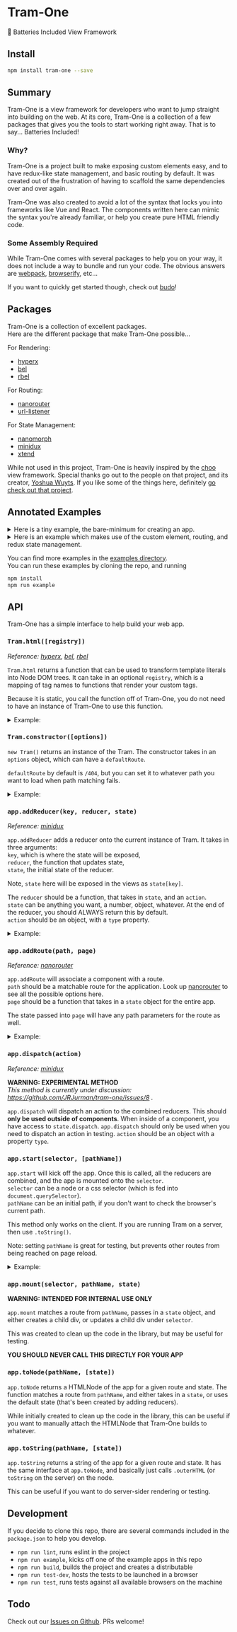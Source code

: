 # Tram-One
🚋 Batteries Included View Framework

## Install
```sh
npm install tram-one --save
```

## Summary
Tram-One is a view framework for developers who want to jump straight into
building on the web. At its core, Tram-One is a collection of a few packages
that gives you the tools to start working right away. That is to say...
Batteries Included!

### Why?
Tram-One is a project built to make exposing custom elements easy, and to
have redux-like state management, and basic routing by default. It was created
out of  the frustration of having to scaffold the same dependencies over and over
again.

Tram-One was also created to avoid a lot of the syntax that locks you into
frameworks like Vue and React. The components written here can mimic the syntax
you're already familiar, or help you create pure HTML friendly code.

### Some Assembly Required
While Tram-One comes with several packages to help you on your way, it does
not include a way to bundle and run your code. The obvious answers are
[webpack](https://www.npmjs.com/package/webpack),
[browserify](https://www.npmjs.com/package/browserify), etc...

If you want to quickly get started though, check out
[budo](https://www.npmjs.com/package/budo)!

## Packages
Tram-One is a collection of excellent packages.<br>
Here are the different package that make Tram-One possible...

For Rendering:
  - [hyperx](https://github.com/substack/hyperx)
  - [bel](https://github.com/shama/bel)
  - [rbel](https://github.com/aaaristo/rbel)

For Routing:
  - [nanorouter](https://github.com/choojs/nanorouter)
  - [url-listener](https://github.com/JRJurman/url-listener)

For State Management:
  - [nanomorph](https://github.com/choojs/nanomorph)
  - [minidux](https://github.com/freeman-lab/minidux)
  - [xtend](https://github.com/Raynos/xtend)

While not used in this project, Tram-One is heavily inspired by the
[choo](https://github.com/choojs/choo) view framework.
Special thanks go out to the people on that project, and its
creator, [Yoshua Wuyts](https://github.com/yoshuawuyts).
If you like some of the things here, definitely
[go check out that project](https://github.com/choojs).

## Annotated Examples
<details>
<summary>
Here is a tiny example, the bare-minimum for
creating an app.
</summary>

```js
Tram = require('tram-one')    // pull in the library
const app = new Tram()        // create an instance of Tram-One

// create the html function
const html = Tram.html()

// home page to load on the main route
const home = () => {

  // we use html takes in a template literal of your standard HTML
  return html`
    <div>
      🚋 Fun Times on Tram-One!
    </div>
  `
}

// add routes, by using path matchers with function components
app.addRoute('/', home)

// attach the app to an element with the class 'main'
app.start('.main')
```

</details>

<details>
<summary>
Here is an example which makes use of the custom
element, routing, and redux state management.
</summary>

```js
Tram = require('tram-one')    // pull in the library
const app = new Tram()        // create an instance of Tram-One

// create the html function, with no registry
const html = Tram.html()

// create a custom element to display a color option
const colorElement = (attrs, children) => {
  return html`
    <button onclick=${attrs.onclick}>${children}</button>
  `
}

// create a new html function, with color-button
// the key can be any format, capitalize, kebab, whatever!
const cHtml = Tram.html({
  'color-button': colorElement
})

// create a reducer, that handles changing the color of the app
const colorReducer = (state, action) => {
  switch(action.type) {
    case('SET_COLOR'):
      return action.color
    default:
      return state            // you must ALWAYS return the state by default
  }
}

// home page to load on the main route
const home = (state) => {

  // actionCreator that dispatches to the reducer
  const onSetColor = (color) => () => {
    state.dispatch({type: 'SET_COLOR', color})
  }

  // we use cHtml so that we have color-button available in the template
  return cHtml`
    <div>
      I think the best color for this wall is... ${state.color}!
      or maybe it's...
      <color-button onclick=${onSetColor('blue')}>blue</color-button>
      <color-button onclick=${onSetColor('red')}>red</color-button>
      <color-button onclick=${onSetColor('green')}>green</color-button>
    </div>
  `
}

// page to render on the unmatched routes (which by default go to 404)
const noPage = (state) => {
  return cHtml`
    <div>
      <h1>404!</h1>
      Sorry pal, no page here...
    </div>
  `
}

// add routes, by using path matchers with function components
app.addRoute('/', home)
app.addRoute('/404', noPage)

// add reducer, map all state values to 'color', and set the initial value to 'blue'
app.addReducer('color', colorReducer, 'blue')
app.start('.main')
```

</details>


You can find more examples in the
[examples directory](https://github.com/JRJurman/tram-one/tree/master/examples).<br>
You can run these examples by cloning the repo, and running
```sh
npm install
npm run example
```

## API
Tram-One has a simple interface to help build your web app.

### `Tram.html([registry])`
_Reference: [hyperx](https://github.com/substack/hyperx),
[bel](https://github.com/shama/bel),
[rbel](https://github.com/aaaristo/rbel)_

`Tram.html` returns a function that can be used to transform
template literals into Node DOM trees.
It can take in an optional `registry`, which is a mapping of tag
names to functions that render your custom tags.

Because it is static, you call the function off of Tram-One, you
do not need to have an instance of Tram-One to use this function.

<details>
<summary>
Example:
</summary>

```js
/* pageWraper.js (custom element) */
const html = Tram.html()

module.exports = (attrs, children) => {
  return html`
    <div style=${attrs.style}>
      <h1>Tram-One!</h1>
      <div style='padding-left: 2em'>
        ${children}
      </div>
    </div>
  `
}

/* index.js */
const pageWraper = require('./pageWraper')
const html = Tram.html({
  // can map with kebab
  'page-wraper': pageWraper,
  // or with capitalization
  'PageWraper': pageWraper,
  // or whatever
  'wrap': pageWraper
})

const home = (state) => {
  return html`
    <wrap>
      This is my shiny app!
    </wrap>
  `
}
```

</details>

### `Tram.constructor([options])`
`new Tram()` returns an instance of the Tram. The constructor
takes in an `options` object, which can have a `defaultRoute`.

`defaultRoute` by default is `/404`, but you can set it to whatever path
you want to load when path matching fails.

<details>
<summary>
Example:
</summary>

```js
/* index.js */
// let's have all routes go to home
const app = new Tram({defaultRoute: '/'})
const html = Tram.html()

const home = (state) => {
  return html`<div>This is my shiny app!</div>`
}

app.addRoute('/', home)
```

</details>

### `app.addReducer(key, reducer, state)`
_Reference: [minidux](https://github.com/freeman-lab/minidux)_

`app.addReducer` adds a reducer onto the current instance of Tram.
It takes in three arguments:<br>
`key`, which is where the state will be exposed,<br>
`reducer`, the function that updates state,<br>
`state`, the initial state of the reducer.

Note, `state` here will be exposed in the views as `state[key]`.

The `reducer` should be a function, that takes in `state`, and an `action`.<br>
`state` can be anything you want, a number, object, whatever. At the end of the
reducer, you should ALWAYS return this by default.<br>
`action` should be an object, with a `type` property.

<details>
<summary>
Example:
</summary>

```js
/* index.js */
const app = new Tram()
const html = Tram.html()

// in this example, state is a number (the votes)
// but in a larger app, this could be an object
// with multiple key-value pairs
const counterReducer = (state, action) => {
  switch(action.type) {
    case('UP'):
      return state + 1
    case('DOWN'):
      return state - 1
    default:
      return state
  }
}

const home = (state) => {
  const upvote = () => {
    state.dispatch({type: 'UP'})
  }
  const downvote = () => {
    state.dispatch({type: 'DOWN'})
  }

  return html`
    <div>
      <h1> Votes: ${state.votes}
      <button onclick=${upvote}>UPVOTE</button>
      <button onclick=${downvote}>DOWNVOTE</button>
    </div>
  `
}

app.addReducer('votes', counterReducer, 0)
```

</details>

### `app.addRoute(path, page)`
_Reference: [nanorouter](https://github.com/yoshuawuyts/nanorouter)_

`app.addRoute` will associate a component with a route.<br>
`path` should be a matchable route for the application. Look up
[nanorouter](https://github.com/yoshuawuyts/nanorouter)
to see all the possible options here.<br>
`page` should be a function that takes in a `state` object for the entire app.

The state passed into `page` will have any path parameters for the route as well.

<details>
<summary>
Example:
</summary>

```js
/* index.js */
const app = new Tram()
const html = Tram.html()

const homePage = (state) => {
  return html`<div>This is my shiny app!</div>`
}

const colorPage = (state) => {
  const style = `
    background: ${state.color};
    width: 100px;
    height: 100px;
  `
  return html`<div style=${style}></div>`
}

const noPage = (state) => {
  return html`<div>Oh no! We couldn't find what you were looking for</div>`
}

app.addRoute('/', homePage)
app.addRoute('/:color', colorPage)
app.addRoute('/404', noPage)
```

</details>

### `app.dispatch(action)`
_Reference: [minidux](https://github.com/freeman-lab/minidux)_

**WARNING: EXPERIMENTAL METHOD**<br>
_This method is currently under discussion:<br>
https://github.com/JRJurman/tram-one/issues/8 ._

`app.dispatch` will dispatch an action to the combined reducers. This should
**only be used outside of components**. When inside of a component, you have
access to `state.dispatch`. `app.dispatch` should only be used when you need to
dispatch an action in testing.
`action` should be an object with a property `type`.

### `app.start(selector, [pathName])`

`app.start` will kick off the app. Once this is called, all the reducers
are combined, and the app is mounted onto the `selector`.<br>
`selector` can be a node or a css selector (which is fed into
`document.querySelector`).<br>
`pathName` can be an initial path, if you don't want to check the browser's
current path.

This method only works on the client. If you are running Tram on a server, then
use `.toString()`.

Note: setting `pathName` is great for testing, but prevents other routes from
being reached on page reload.

<details>
<summary>
Example:
</summary>

```html
/* index.html */
<html>
  <head>
    <title>Tram One</title>
  </head>
  <body>
    <div class="main"></div>
    <script src="/index.js"></script>
  </body>
</html>
```

```js
/* index.js */
const app = new Tram()
const html = Tram.html()

const homePage = (state) => {
  return html`<div>This is my shiny app!</div>`
}

app.addRoute('/', homePage)
app.start('.main')
```

</details>

### `app.mount(selector, pathName, state)`
**WARNING: INTENDED FOR INTERNAL USE ONLY**

`app.mount` matches a route from `pathName`, passes in a `state` object,
and either creates a child div, or updates a child div under `selector`.

This was created to clean up the code in the library, but may be useful for
testing.

**YOU SHOULD NEVER CALL THIS DIRECTLY FOR YOUR APP**

### `app.toNode(pathName, [state])`

`app.toNode` returns a HTMLNode of the app for a given route and state. The
function matches a route from `pathName`, and either takes in a `state`, or
uses the default state (that's been created by adding reducers).

While initially created to clean up the code in the library, this can be useful
if you want to manually attach the HTMLNode that Tram-One builds to whatever.

### `app.toString(pathName, [state])`

`app.toString` returns a string of the app for a given route and state. It has
the same interface at `app.toNode`, and basically just calls `.outerHTML` (or
`toString` on the server) on the node.

This can be useful if you want to do server-sider rendering or testing.

## Development

If you decide to clone this repo, there are several commands included in the
`package.json` to help you develop.
- `npm run lint`, runs eslint in the project
- `npm run example`, kicks off one of the example apps in this repo
- `npm run build`, builds the project and creates a distributable
- `npm run test-dev`, hosts the tests to be launched in a browser
- `npm run test`, runs tests against all available browsers on the machine

## Todo

Check out our [Issues on Github](https://github.com/JRJurman/tram-one/issues).
PRs welcome!
